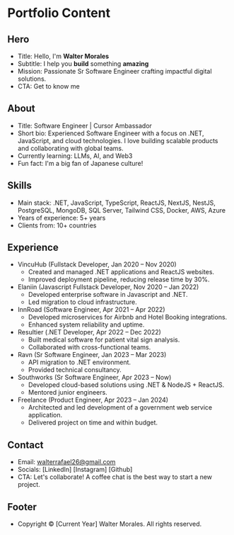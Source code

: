 # Portfolio Content

## Hero

- Title: Hello, I'm **Walter Morales**
- Subtitle: I help you **build** something **amazing**
- Mission: Passionate Sr Software Engineer crafting impactful digital solutions.
- CTA: Get to know me

## About

- Title: Software Engineer | Cursor Ambassador
- Short bio: Experienced Software Engineer with a focus on .NET, JavaScript, and cloud technologies. I love building scalable products and collaborating with global teams.
- Currently learning: LLMs, AI, and Web3
- Fun fact: I'm a big fan of Japanese culture!

## Skills

- Main stack: .NET, JavaScript, TypeScript, ReactJS, NextJS, NestJS, PostgreSQL, MongoDB, SQL Server, Tailwind CSS, Docker, AWS, Azure
- Years of experience: 5+ years
- Clients from: 10+ countries

## Experience

- VincuHub (Fullstack Developer, Jan 2020 – Nov 2020)
  - Created and managed .NET applications and ReactJS websites.
  - Improved deployment pipeline, reducing release time by 30%.
- Elaniin (Javascript Fullstack Developer, Nov 2020 – Jan 2022)
  - Developed enterprise software in Javascript and .NET.
  - Led migration to cloud infrastructure.
- InnRoad (Software Engineer, Apr 2021 – Apr 2022)
  - Developed microservices for Airbnb and Hotel Booking integrations.
  - Enhanced system reliability and uptime.
- Resultier (.NET Developer, Apr 2022 – Dec 2022)
  - Built medical software for patient vital sign analysis.
  - Collaborated with cross-functional teams.
- Ravn (Sr Software Engineer, Jan 2023 – Mar 2023)
  - API migration to .NET environment.
  - Provided technical consultancy.
- Southworks (Sr Software Engineer, Apr 2023 – Now)
  - Developed cloud-based solutions using .NET & NodeJS + ReactJS.
  - Mentored junior engineers.
- Freelance (Product Engineer, Apr 2023 – Jan 2024)
  - Architected and led development of a government web service application.
  - Delivered project on time and within budget.

## Contact

- Email: walterrafael26@gmail.com
- Socials: [LinkedIn] [Instagram] [Github]
- CTA: Let's collaborate! A coffee chat is the best way to start a new project.

## Footer

- Copyright © [Current Year] Walter Morales. All rights reserved.
